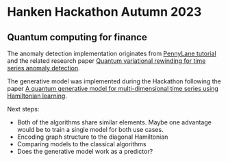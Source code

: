 # Hanken Hackathon Autumn 2023

## Quantum computing for finance

The anomaly detection implementation originates from [PennyLane tutorial](https://pennylane.ai/qml/demos/tutorial_univariate_qvr/) and the related research paper [Quantum variational rewinding for time series anomaly detection](https://arxiv.org/pdf/2210.16438.pdf).

The generative model was implemented during the Hackathon following the paper [A quantum generative model for multi-dimensional time series using Hamiltonian learning](https://arxiv.org/pdf/2204.06150.pdf). 

Next steps:
- Both of the algorithms share similar elements. Maybe one advantage would be to train a single model for both use cases.
- Encoding graph structure to the diagonal Hamiltonian
- Comparing models to the classical algorithms
- Does the generative model work as a predictor?
  
 

